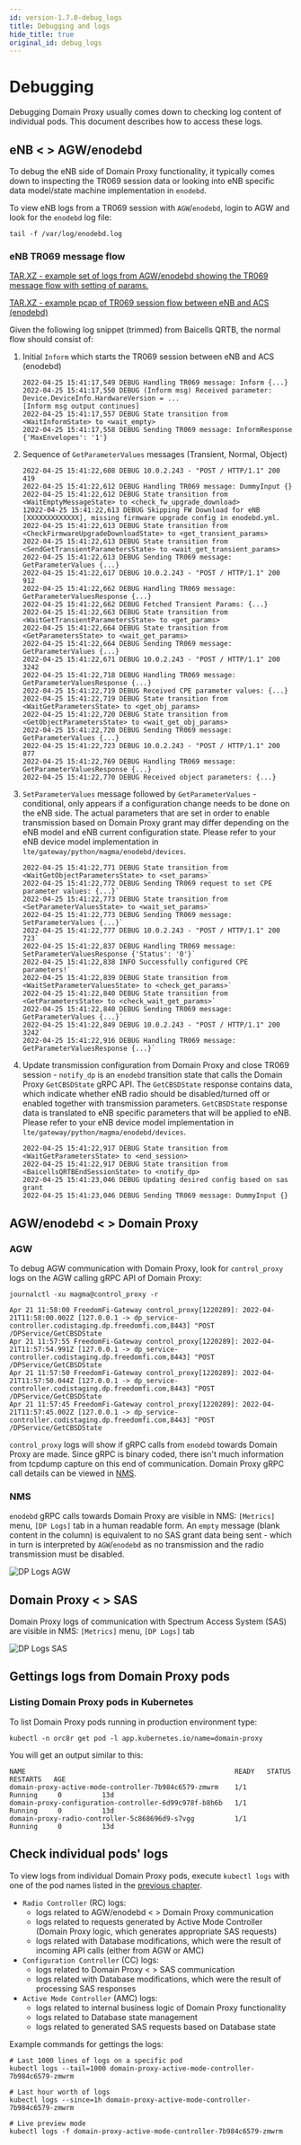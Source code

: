 ```yaml
---
id: version-1.7.0-debug_logs
title: Debugging and logs
hide_title: true
original_id: debug_logs
---
```


# Debugging

Debugging Domain Proxy usually comes down to checking log content of individual pods. This document describes how to
access these logs.

## eNB <  > AGW/enodebd

To debug the eNB side of Domain Proxy functionality, it typically comes down to inspecting the TR069 session data or
looking into eNB specific data model/state machine implementation in `enodebd`.

To view eNB logs from a TR069 session with `AGW`/`enodebd`, login to AGW and look for the `enodebd` log file:

```console
tail -f /var/log/enodebd.log
```

### eNB TR069 message flow

[TAR.XZ - example set of logs from AGW/enodebd showing the TR069 message flow with setting of params.](../../../docs/assets/dp/dp_enb_tr069_flow.tar.xz)

[TAR.XZ - example pcap of TR069 session flow between eNB and ACS (enodebd)](../../../docs/assets/dp/dp_enb_tr069.pcap.tar.xz)

Given the following log snippet (trimmed) from Baicells QRTB, the normal flow should consist of:

1. Initial `Inform` which starts the TR069 session between eNB and ACS (enodebd)

    ```console
    2022-04-25 15:41:17,549 DEBUG Handling TR069 message: Inform {...}
    2022-04-25 15:41:17,550 DEBUG (Inform msg) Received parameter: Device.DeviceInfo.HardwareVersion = ...
    [Inform msg output continues]
    2022-04-25 15:41:17,557 DEBUG State transition from <WaitInformState> to <wait_empty>
    2022-04-25 15:41:17,558 DEBUG Sending TR069 message: InformResponse {'MaxEnvelopes': '1'}
    ```

1. Sequence of `GetParameterValues` messages (Transient, Normal, Object)

    ```console
    2022-04-25 15:41:22,608 DEBUG 10.0.2.243 - "POST / HTTP/1.1" 200 419
    2022-04-25 15:41:22,612 DEBUG Handling TR069 message: DummyInput {}
    2022-04-25 15:41:22,612 DEBUG State transition from <WaitEmptyMessageState> to <check_fw_upgrade_download>
    12022-04-25 15:41:22,613 DEBUG Skipping FW Download for eNB [XXXXXXXXXXXXX], missing firmware upgrade config in enodebd.yml.
    2022-04-25 15:41:22,613 DEBUG State transition from <CheckFirmwareUpgradeDownloadState> to <get_transient_params>
    2022-04-25 15:41:22,613 DEBUG State transition from <SendGetTransientParametersState> to <wait_get_transient_params>
    2022-04-25 15:41:22,613 DEBUG Sending TR069 message: GetParameterValues {...}
    2022-04-25 15:41:22,617 DEBUG 10.0.2.243 - "POST / HTTP/1.1" 200 912
    2022-04-25 15:41:22,662 DEBUG Handling TR069 message: GetParameterValuesResponse {...}
    2022-04-25 15:41:22,662 DEBUG Fetched Transient Params: {...}
    2022-04-25 15:41:22,663 DEBUG State transition from <WaitGetTransientParametersState> to <get_params>
    2022-04-25 15:41:22,664 DEBUG State transition from <GetParametersState> to <wait_get_params>
    2022-04-25 15:41:22,664 DEBUG Sending TR069 message: GetParameterValues {...}
    2022-04-25 15:41:22,671 DEBUG 10.0.2.243 - "POST / HTTP/1.1" 200 3242
    2022-04-25 15:41:22,718 DEBUG Handling TR069 message: GetParameterValuesResponse {...}
    2022-04-25 15:41:22,719 DEBUG Received CPE parameter values: {...}
    2022-04-25 15:41:22,719 DEBUG State transition from <WaitGetParametersState> to <get_obj_params>
    2022-04-25 15:41:22,720 DEBUG State transition from <GetObjectParametersState> to <wait_get_obj_params>
    2022-04-25 15:41:22,720 DEBUG Sending TR069 message: GetParameterValues {...}
    2022-04-25 15:41:22,723 DEBUG 10.0.2.243 - "POST / HTTP/1.1" 200 877
    2022-04-25 15:41:22,769 DEBUG Handling TR069 message: GetParameterValuesResponse {...}
    2022-04-25 15:41:22,770 DEBUG Received object parameters: {...}
    ```

1. `SetParameterValues` message followed by `GetParameterValues` - conditional, only appears if a configuration change needs to be done on the eNB side. The actual parameters that are set in order to enable transmission based on Domain Proxy grant may differ depending on the eNB model and eNB current configuration state. Please refer to your eNB device model implementation in `lte/gateway/python/magma/enodebd/devices`.

    ```console
    2022-04-25 15:41:22,771 DEBUG State transition from <WaitGetObjectParametersState> to <set_params>`
    2022-04-25 15:41:22,772 DEBUG Sending TR069 request to set CPE parameter values: {...}`
    2022-04-25 15:41:22,773 DEBUG State transition from <SetParameterValuesState> to <wait_set_params>`
    2022-04-25 15:41:22,773 DEBUG Sending TR069 message: SetParameterValues {...}`
    2022-04-25 15:41:22,777 DEBUG 10.0.2.243 - "POST / HTTP/1.1" 200 723`
    2022-04-25 15:41:22,837 DEBUG Handling TR069 message: SetParameterValuesResponse {'Status': '0'}`
    2022-04-25 15:41:22,838 INFO Successfully configured CPE parameters!`
    2022-04-25 15:41:22,839 DEBUG State transition from <WaitSetParameterValuesState> to <check_get_params>`
    2022-04-25 15:41:22,840 DEBUG State transition from <GetParametersState> to <check_wait_get_params>`
    2022-04-25 15:41:22,840 DEBUG Sending TR069 message: GetParameterValues {...}`
    2022-04-25 15:41:22,849 DEBUG 10.0.2.243 - "POST / HTTP/1.1" 200 3242`
    2022-04-25 15:41:22,916 DEBUG Handling TR069 message: GetParameterValuesResponse {...}`
    ```

1. Update transmission configuration from Domain Proxy and close TR069 session - `notify_dp` is an `enodebd` transition state that calls the Domain Proxy `GetCBSDState` gRPC API. The `GetCBSDState` response contains data, which indicate whether eNB radio should be disabled/turned off or enabled together with transmission parameters. `GetCBSDState` response data is translated to eNB specific parameters that will be applied to eNB. Please refer to your eNB device model implementation in `lte/gateway/python/magma/enodebd/devices`.

    ```console
    2022-04-25 15:41:22,917 DEBUG State transition from <WaitGetParametersState> to <end_session>
    2022-04-25 15:41:22,917 DEBUG State transition from <BaicellsQRTBEndSessionState> to <notify_dp>
    2022-04-25 15:41:23,046 DEBUG Updating desired config based on sas grant
    2022-04-25 15:41:23,046 DEBUG Sending TR069 message: DummyInput {}
    ```

## AGW/enodebd < > Domain Proxy

### AGW

To debug AGW communication with Domain Proxy, look for `control_proxy` logs on the AGW calling gRPC API of Domain Proxy:

```console
journalctl -xu magma@control_proxy -r

Apr 21 11:58:00 FreedomFi-Gateway control_proxy[1220289]: 2022-04-21T11:58:00.002Z [127.0.0.1 -> dp_service-controller.codistaging.dp.freedomfi.com,8443] "POST /DPService/GetCBSDState
Apr 21 11:57:55 FreedomFi-Gateway control_proxy[1220289]: 2022-04-21T11:57:54.991Z [127.0.0.1 -> dp_service-controller.codistaging.dp.freedomfi.com,8443] "POST /DPService/GetCBSDState
Apr 21 11:57:50 FreedomFi-Gateway control_proxy[1220289]: 2022-04-21T11:57:50.044Z [127.0.0.1 -> dp_service-controller.codistaging.dp.freedomfi.com,8443] "POST /DPService/GetCBSDState
Apr 21 11:57:45 FreedomFi-Gateway control_proxy[1220289]: 2022-04-21T11:57:45.002Z [127.0.0.1 -> dp_service-controller.codistaging.dp.freedomfi.com,8443] "POST /DPService/GetCBSDState
```

`control_proxy` logs will show if gRPC calls from `enodebd` towards Domain Proxy are made. Since gRPC is binary coded, there isn't much information from tcpdump capture on this end of communication.
Domain Proxy gRPC call details can be viewed in [NMS](#nms).

### NMS

`enodebd` gRPC calls towards Domain Proxy are visible in NMS: `[Metrics]` menu, `[DP Logs]` tab in a human readable form.
An `empty` message (blank content in the column) is equivalent to no SAS grant data being sent - which in turn is interpreted by `AGW`/`enodebd` as
no transmission and the radio transmission must be disabled.

![DP Logs AGW](../../../docs/assets/dp/dp_logs_agw_enodebd.png)

## Domain Proxy < > SAS

Domain Proxy logs of communication with Spectrum Access System (SAS) are visible in NMS: `[Metrics]` menu, `[DP Logs]` tab

![DP Logs SAS](../../../docs/assets/dp/dp_logs_sas.png)

## Gettings logs from Domain Proxy pods

### Listing Domain Proxy pods in Kubernetes

To list Domain Proxy pods running in production environment type:

```console
kubectl -n orc8r get pod -l app.kubernetes.io/name=domain-proxy
```

You will get an output similar to this:

```console
NAME                                                    READY   STATUS      RESTARTS   AGE
domain-proxy-active-mode-controller-7b984c6579-zmwrm    1/1     Running     0          13d
domain-proxy-configuration-controller-6d99c978f-b8h6b   1/1     Running     0          13d
domain-proxy-radio-controller-5c868696d9-s7vgg          1/1     Running     0          13d
```

## Check individual pods' logs

To view logs from individual Domain Proxy pods, execute `kubectl logs` with one of the pod names listed in the [previous chapter](#listing-domain-proxy-pods-in-kubernetes).

- `Radio Controller` (RC) logs:
    - logs related to AGW/enodebd < > Domain Proxy communication
    - logs related to requests generated by Active Mode Controller (Domain Proxy logic, which generates appropriate SAS requests)
    - logs related with Database modifications, which were the result of incoming API calls (either from AGW or AMC)
- `Configuration Controller` (CC) logs:
    - logs related to Domain Proxy < > SAS communication
    - logs related with Database modifications, which were the result of processing SAS responses
- `Active Mode Controller` (AMC) logs:
    - logs related to internal business logic of Domain Proxy functionality
    - logs related to Database state management
    - logs related to generated SAS requests based on Database state

Example commands for gettings the logs:

```console
# Last 1000 lines of logs on a specific pod
kubectl logs --tail=1000 domain-proxy-active-mode-controller-7b984c6579-zmwrm

# Last hour worth of logs
kubectl logs --since=1h domain-proxy-active-mode-controller-7b984c6579-zmwrm

# Live preview mode
kubectl logs -f domain-proxy-active-mode-controller-7b984c6579-zmwrm
```
